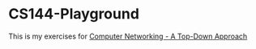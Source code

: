 # CS144-Playground

This is my exercises for [Computer Networking -  A Top-Down Approach](https://media.pearsoncmg.com/aw/ecs_kurose_compnetwork_7/cw/index.php)
